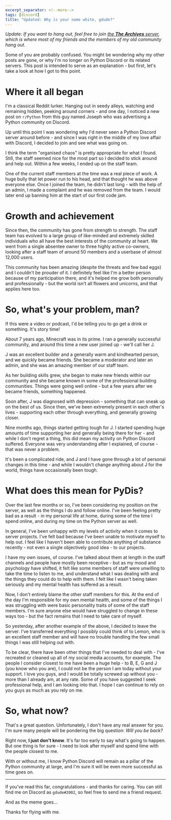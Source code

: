 ```yaml
---
excerpt_separator: <!--more-->
tags: [discord]
title: "Updated: Why is your name white, gdude?"
---
```


*Update: If you want to hang out, feel free to join [the **The Archives** server](https://discord.gg/jaDdt9p), 
which is where most of my friends and the members of my old community hang out.*

Some of you are probably confused. You might be wondering why my other posts are gone, or why I'm no longer on 
Python Discord or its related servers. This post is intended to serve as an explanation - but first, let's take 
a look at how I got to this point. 

<!--more-->

# Where it all began

I'm a classical Reddit lurker. Hanging out in seedy alleys, watching and remaining hidden, peeking around corners -
and one day, I noticed a new post on `r/Python` from this guy named Joseph who was advertising a Python community
on Discord. 

Up until this point I was wondering why I'd never seen a Python Discord server around before - and since I was 
right in the middle of my love affair with Discord, I decided to join and see what was going on. 

I think the term "organised chaos" is pretty appropriate for what I found. Still, the staff seemed nice for the 
most part so I decided to stick around and help out. Within a few weeks, I ended up on the staff team. 

One of the current staff members at the time was a real piece of work. A huge bully that let power run to his head, 
and that thought he was above everyone else. Once I joined the team, he didn't last long - with the help of an admin,
I made a complaint and he was removed from the team. I would later end up banning him at the start of our first 
code jam. 

# Growth and achievement

Since then, the community has gone from strength to strength. The staff team has evolved to a large group of like-minded
and extremely skilled individuals who all have the best interests of the community at heart. We went from a single 
absentee owner to three highly active co-owners, looking after a staff team of around 50 members and a userbase of almost 
12,000 users. 

This community has been amazing (despite the threats and few bad eggs) and I couldn't be prouder of it. I definitely feel 
like I'm a better person because of my participation there, and it's helped me grow both personally and professionally - 
but the world isn't all flowers and unicorns, and that applies here too. 

# So, what's your problem, man? 

If this were a video or podcast, I'd be telling you to go get a drink or something. It's story time! 

About 7 years ago, Minecraft was in its prime. I ran a generally successful community, and around this time a new user 
joined up - we'll call her J. 

J was an excellent builder and a generally warm and kindhearted person, and we quickly became friends. She became a 
moderator and later an admin, and she was an amazing member of our staff team. 

As her building skills grew, she began to make new friends within our community and she became known in some of the 
professional building communities. Things were going well online - but a few years after we became friends, something 
happened. 

Soon after, J was diagnosed with depression - something that can sneak up on the best of us. Since then, we've been 
extremely present in each other's lives - supporting each other through everything, and generally growing closer. 

Nine months ago, things started getting tough for J. I started spending huge amounts of time supporting her and generally 
being there for her - and while I don't regret a thing, this did mean my activity on Python Discord suffered. Everyone was 
very understanding after I explained, of course - that was never a problem. 

It's been a complicated ride, and J and I have gone through a lot of personal changes in this time - and while I wouldn't 
change anything about J for the world, things have occasionally been tough. 

# What does this mean for PyDis? 

Over the last few months or so, I've been considering my position on the server, as well as the things I do and follow online. 
I've been feeling pretty bad as a result - in my personal life at home, during some of the time I spend online, and during my 
time on the Python server as well. 

In general, I've been unhappy with my levels of activity when it comes to server projects. I've felt bad because I've been 
unable to motivate myself to help out. I feel like I haven't been able to contribute anything of substance recently - not 
even a single objectively good idea - to our projects. 

I have my own issues, of course. I've talked about them at length in the staff channels and people have mostly been 
receptive - but as my mood and psychology have shifted, it felt like some members of staff were unwilling to take the time to 
listen to me, and understand what I was dealing with and the things they could do to help with them. I felt like I wasn't being 
taken seriously and my mental health has suffered as a result.

Now, I don't entirely blame the other staff members for this. At the end of the day I'm responsible for my own mental health, 
and some of the things I was struggling with were basic personality traits of some of the staff members. I'm sure anyone else 
would have struggled to change in these ways too - but the fact remains that I need to take care of myself. 

So yesterday, after another example of the above, I decided to leave the server. I've transferred everything I possibly could 
think of to Lemon, who is an excellent staff member and will have no trouble handling the few small things I was still helping 
out with. 

To be clear, there have been other things that I've needed to deal with - I've recreated or cleaned up all of my social media 
accounts, for example. The people I consider closest to me have been a huge help - to B, E, G and J (you know who you are), I 
could not be the person I am today without your support. I love you guys, and I would be totally screwed up without you - more 
than I already am, at any rate. Some of you have suggested I seek professional help, and I am looking into that. I hope I can 
continue to rely on you guys as much as you rely on me. 

# So, what now? 

That's a great question. Unfortunately, I don't have any real answer for you. I'm sure many people will be pondering the big 
question: *Will you be back?*

Right now, **I just don't know**. It's far too early to say what's going to happen. But one thing is for sure - I need to look 
after myself and spend time with the people closest to me. 

With or without me, I know Python Discord will remain as a pillar of the Python community at large, and I'm sure it will be 
even more successful as time goes on. 

---

If you've read this far, congratulations - and thanks for caring. You can still find me on Discord as `gdude#2002`, so feel 
free to send me a friend request. 

And as the meme goes... 

Thanks for flying with me. 
